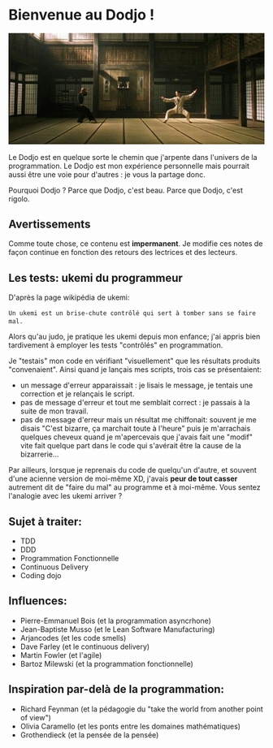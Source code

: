 # Bienvenue au Dodjo !

<p align="center">
  <img src="./assets/welcome_dodjo.jpg"/>
</p>

Le Dodjo est en quelque sorte le chemin que j'arpente dans l'univers de la programmation.
Le Dodjo est mon expérience personnelle mais pourrait aussi être une voie pour d'autres : je vous la partage donc. 

Pourquoi Dodjo ? Parce que Dodjo, c'est beau. Parce que Dodjo, c'est rigolo.

## Avertissements
Comme toute chose, ce contenu est **impermanent**. 
Je modifie ces notes de façon continue en fonction des retours des lectrices et des lecteurs.

## Les tests: ukemi du programmeur

D'après la page wikipédia de ukemi:
```
Un ukemi est un brise-chute contrôlé qui sert à tomber sans se faire mal. 
```
Alors qu'au judo, je pratique les ukemi depuis mon enfance; j'ai appris bien tardivement à employer les tests "contrôlés" en programmation.
  
Je "testais" mon code en vérifiant "visuellement" que les résultats produits "convenaient". Ainsi quand je lançais mes scripts, trois cas se présentaient:
- un message d'erreur apparaissait : je lisais le message, je tentais une correction et je relançais le script.
- pas de message d'erreur et tout me semblait correct : je passais à la suite de mon travail.
- pas de message d'erreur mais un résultat me chiffonait: souvent je me disais "C'est bizarre, ça marchait toute à l'heure" puis je m'arrachais quelques cheveux quand je m'apercevais que j'avais fait une "modif" vite fait quelque part dans le code qui s'avérait être la cause de la bizarrerie...

Par ailleurs, lorsque je reprenais du code de quelqu'un d'autre, et souvent d'une acienne version de moi-même XD, j'avais **peur de tout casser** autrement dit de "faire du mal" au programme et à moi-même. Vous sentez l'analogie avec les ukemi arriver ?





## Sujet à traiter:
- TDD
- DDD
- Programmation Fonctionnelle
- Continuous Delivery
- Coding dojo
  
## Influences:
- Pierre-Emmanuel Bois (et la programmation asyncrhone)
- Jean-Baptiste Musso (et le Lean Software Manufacturing)
- Arjancodes (et les code smells)
- Dave Farley (et le continuous delivery)
- Martin Fowler (et l'agile)
- Bartoz Milewski (et la programmation fonctionnelle)

## Inspiration par-delà de la programmation:
- Richard Feynman (et la pédagogie du "take the world from another point of view") 
- Olivia Caramello (et les ponts entre les domaines mathématiques)
- Grothendieck (et la pensée de la pensée)
